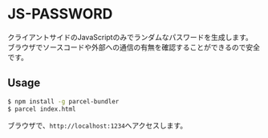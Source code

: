 # JS-PASSWORD

クライアントサイドのJavaScriptのみでランダムなパスワードを生成します。
ブラウザでソースコードや外部への通信の有無を確認することができるので安全です。

## Usage

```sh
$ npm install -g parcel-bundler
$ parcel index.html
```

ブラウザで、`http://localhost:1234`へアクセスします。
